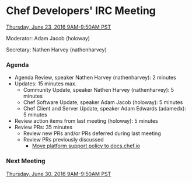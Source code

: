 # Chef Developers' IRC Meeting

[Thursday, June 23, 2016 9AM-9:50AM PST](http://everytimezone.com/#2016-6-23,240,cn3)

Moderator:  Adam Jacob (holoway)

Secretary:  Nathen Harvey (nathenharvey)

### Agenda
* Agenda Review, speaker Nathen Harvey (nathenharvey): 2 minutes
* Updates: 15 minutes max.
  * Community Update, speaker Nathen Harvey (nathenharvey): 5 minutes
  * Chef Software Update, speaker Adam Jacob (holoway): 5 minutes
  * Chef Client and Server Update, speaker Adam Edwards (adamedx): 5 minutes
* Review action items from last meeting (holoway): 5 minutes
* Review PRs:  35 minutes
  * Review new PRs and/or PRs deferred during last meeting
  * Review PRs previously discussed
    * [Move platform support policy to docs.chef.io](https://github.com/chef/chef-rfc/pull/206)

### Next Meeting

[Thursday, June 30, 2016 9AM-9:50AM PST](http://everytimezone.com/#2016-6-30,240,cn3)
